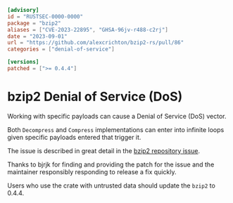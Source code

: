 ```toml
[advisory]
id = "RUSTSEC-0000-0000"
package = "bzip2"
aliases = ["CVE-2023-22895", "GHSA-96jv-r488-c2rj"]
date = "2023-09-01"
url = "https://github.com/alexcrichton/bzip2-rs/pull/86"
categories = ["denial-of-service"]

[versions]
patched = [">= 0.4.4"]

```

# bzip2 Denial of Service (DoS)

Working with specific payloads can cause a Denial of Service (DoS) vector.

Both `Decompress` and `Compress` implementations can enter into infinite loops
given specific payloads entered that trigger it.

The issue is described in great detail in the [bzip2 repository issue](https://github.com/alexcrichton/bzip2-rs/pull/86).

Thanks to bjrjk for finding and providing the patch for the issue and the
maintainer responsibly responding to release a fix quickly.

Users who use the crate with untrusted data should update the `bzip2` to 0.4.4.
